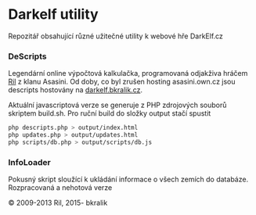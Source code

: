 # Darkelf utility

Repozitář obsahující různé užitečné utility k webové hře DarkElf.cz

### DeScripts

Legendární online výpočtová kalkulačka, programovaná odjakživa hráčem [Ril](http://www.darkelf.cz/ch/posta.asp?forum_hrac=218459) z klanu Asasini. Od doby, co byl zrušen hosting asasini.own.cz jsou descripts hostovány na [darkelf.bkralik.cz](http://darkelf.bkralik.cz).

Aktuální javascriptová verze se generuje z PHP zdrojových souborů skriptem build.sh. Pro ruční build do složky output stačí spustit
```bash
php descripts.php > output/index.html
php updates.php > output/updates.html
php scripts/db.php > output/scripts/db.js
```

### InfoLoader

Pokusný skript sloužící k ukládání informace o všech zemích do databáze. Rozpracovaná a nehotová verze


© 2009-2013 Ril, 2015- bkralik